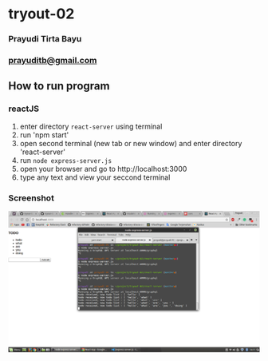 # tryout-02
### Prayudi Tirta Bayu
### prayuditb@gmail.com

## How to run program
### reactJS
  1. enter directory `react-server` using terminal
  2. run 'npm start' 
  3. open second terminal (new tab or new window) and enter directory 'react-server'
  4. run `node express-server.js`
  5. open your browser and go to http://localhost:3000
  5. type any text and view your seccond terminal
### Screenshot 
![screenshoot react](https://github.com/prayuditb/tryout-02/blob/master/images/screenshot.png)
